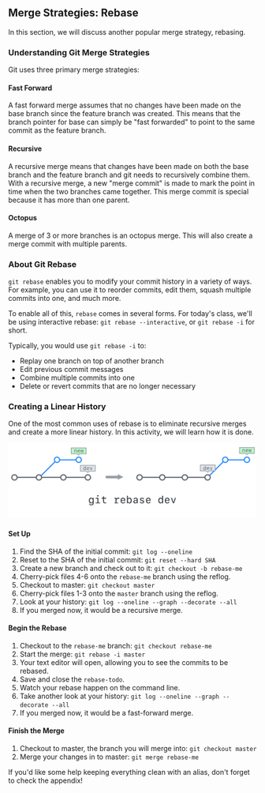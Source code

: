 ## Merge Strategies: Rebase

In this section, we will discuss another popular merge strategy, rebasing.

### Understanding Git Merge Strategies

Git uses three primary merge strategies:

#### Fast Forward

A fast forward merge assumes that no changes have been made on the base branch since the feature branch was created. This means that the branch pointer for base can simply be "fast forwarded" to point to the same commit as the feature branch.

#### Recursive

A recursive merge means that changes have been made on both the base branch and the feature branch and git needs to recursively combine them. With a recursive merge, a new "merge commit" is made to mark the point in time when the two branches came together. This merge commit is special because it has more than one parent.

#### Octopus

A merge of 3 or more branches is an octopus merge. This will also create a merge commit with multiple parents.

### About Git Rebase

`git rebase` enables you to modify your commit history in a variety of ways. For example, you can use it to reorder commits, edit them, squash multiple commits into one, and much more.

To enable all of this, `rebase` comes in several forms. For today's class, we'll be using interactive rebase: `git rebase --interactive`, or `git rebase -i` for short.

Typically, you would use `git rebase -i` to:

- Replay one branch on top of another branch
- Edit previous commit messages
- Combine multiple commits into one
- Delete or revert commits that are no longer necessary

### Creating a Linear History

One of the most common uses of rebase is to eliminate recursive merges and create a more linear history. In this activity, we will learn how it is done.

![Git Rebase](./img/git-rebase.png)

#### Set Up

1. Find the SHA of the initial commit: `git log --oneline`
1. Reset to the SHA of the initial commit: `git reset --hard SHA`
1. Create a new branch and check out to it: `git checkout -b rebase-me`
1. Cherry-pick files 4-6 onto the `rebase-me` branch using the reflog.
1. Checkout to master: `git checkout master`
1. Cherry-pick files 1-3 onto the `master` branch using the reflog.
1. Look at your history: `git log --oneline --graph --decorate --all`
1. If you merged now, it would be a recursive merge.

#### Begin the Rebase

1. Checkout to the `rebase-me` branch: `git checkout rebase-me`
1. Start the merge: `git rebase -i master`
1. Your text editor will open, allowing you to see the commits to be rebased.
1. Save and close the `rebase-todo`.
1. Watch your rebase happen on the command line.
1. Take another look at your history: `git log --oneline --graph --decorate --all`
1. If you merged now, it would be a fast-forward merge.

#### Finish the Merge

1. Checkout to master, the branch you will merge into: `git checkout master`
1. Merge your changes in to master: `git merge rebase-me`

If you'd like some help keeping everything clean with an alias, don't forget to check the appendix!
